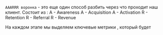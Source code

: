 `AAARRR воронка` - это еще один способ разбить через что проходит наш клиент. Состоит из : 
A - Awareness
A - Acquisition 
A - Activation 
R - Retention 
R - Referral
R - Revenue

На каждом этапе мы выделяем ключевые метрики , который будет 